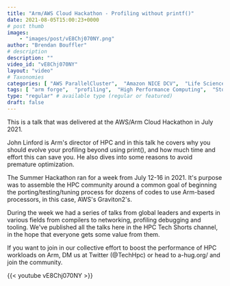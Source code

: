 ```yaml
---
title: "Arm/AWS Cloud Hackathon - Profiling without printf()"
date: 2021-08-05T15:00:23+0000
# post thumb
images:
    - "images/post/vE8Chj070NY.png"
author: "Brendan Bouffler"
# description
description: ""
video_id: "vE8Chj070NY"
layout: "video"
# Taxonomies
categories: [ "AWS ParallelCluster",  "Amazon NICE DCV",  "Life Sciences", ]
tags: [ "arm forge",  "profiling",  "High Performance Computing",  "Storage",  "DCV",  "Covid-19",  "HPC",  "Lustre",  "vizualization",  "EC2",  "Schedulers",  "ParallelCluster",  "GPUs",  "virtualization",  "optimization",  "CPUs",  "techshorts", ]
type: "regular" # available type (regular or featured)
draft: false
---
```


This is a talk that was delivered at the AWS/Arm Cloud Hackathon in July 2021.

John Linford is Arm's director of HPC and in this talk he covers why you should evolve your profiling beyond using print(), and how much time and effort this can save you. He also dives into some reasons to avoid premature optimization.

The Summer Hackathon ran for a week from July 12-16 in 2021. It's purpose was to assemble the HPC community around a common goal of beginning the porting/testing/tuning process for dozens of codes to use Arm-based processors, in this case, AWS's Graviton2's.

During the week we had a series of talks from global leaders and experts in various fields from compilers to networking, profiling debugging and tooling. We've published all the talks here in the HPC Tech Shorts channel, in the hope that everyone gets some value from them.

If you want to join in our collective effort to boost the performance of HPC workloads on Arm, DM us at Twitter (@TechHpc) or head to a-hug.org/ and join the community.

{{< youtube vE8Chj070NY >}}